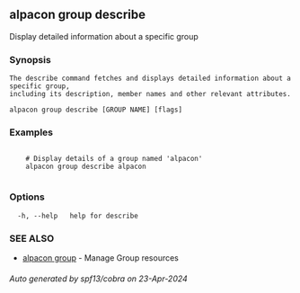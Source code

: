## alpacon group describe

Display detailed information about a specific group

### Synopsis


	The describe command fetches and displays detailed information about a specific group, 
	including its description, member names and other relevant attributes. 
	

```
alpacon group describe [GROUP NAME] [flags]
```

### Examples

```
 
	# Display details of a group named 'alpacon'
  	alpacon group describe alpacon
	
```

### Options

```
  -h, --help   help for describe
```

### SEE ALSO

* [alpacon group](alpacon_group.md)	 - Manage Group resources

###### Auto generated by spf13/cobra on 23-Apr-2024

